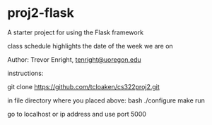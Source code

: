 # proj2-flask
A starter project for using the Flask framework

class schedule
highlights the date of the week we are on

Author: Trevor Enright,  tenright@uoregon.edu

instructions:

git clone https://github.com/tcloaken/cs322proj2.git

in file directory where you placed above:
bash ./configure
make run

go to localhost or ip address and use port 5000

